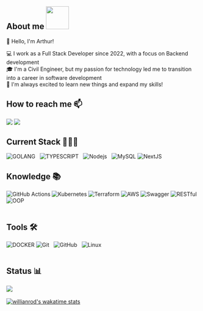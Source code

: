 <!--
**hubarthurcoelho/hubarthurcoelho** is a ✨ _special_ ✨ repository because its `README.md` (this file) appears on your GitHub profile.

Here are some ideas to get you started:

- 🔭 I’m currently working on ...
- 🌱 I’m currently learning ...
- 👯 I’m looking to collaborate on ...
- 🤔 I’m looking for help with ...
- 💬 Ask me about ...
- 📫 How to reach me: ...
- ⚡ Fun fact: ...
-->
## About me <img src="https://drive.google.com/uc?id=1TZ-9p389-5Y-LuKTueeq6JjtDkiN6vXA" width="60">
👋 Hello, I'm Arthur!

💻 I work as a Full Stack Developer since 2022, with a focus on Backend development<br>
🎓 I'm a Civil Engineer, but my passion for technology led me to transition into a career in software development<br>
💬 I'm always excited to learn new things and expand my skills!<br>

## How to reach me 📫
<a href="https://arthurs-space-dzjzzkgk4-hubarthurcoelho.vercel.app/" target="_blank"><img src="https://img.shields.io/badge/My_Portfolio-000000?style=for-the-badge&logo=google-chrome&logoColor=white"></a>
<a href="https://www.linkedin.com/in/arthurccoelho/" target="_blank"><img src="https://img.shields.io/badge/Linkedin-323330?style=for-the-badge&logo=linkedin&logoColor=blue"></a>



## Current Stack 👨🏻‍💻
![GOLANG](https://img.shields.io/badge/Go-00ADD8?style=for-the-badge&logo=go&logoColor=white) &nbsp;
![TYPESCRIPT](https://img.shields.io/badge/TypeScript-007ACC?style=for-the-badge&logo=typescript&logoColor=white) &nbsp;
![Nodejs](https://img.shields.io/badge/-Nodejs-black?style=for-the-badge&logo=Node.js) &nbsp;
![MySQL](https://img.shields.io/badge/MySQL-4479A1?style=for-the-badge&logo=mysql&logoColor=white)
![NextJS](https://img.shields.io/badge/-NextJs-black?style=for-the-badge&logo=next.js) &nbsp;
<br>

## Knowledge 📚
![GitHub Actions](https://img.shields.io/badge/github%20actions-%232671E5.svg?style=for-the-badge&logo=githubactions&logoColor=white)
![Kubernetes](https://img.shields.io/badge/kubernetes-%23326ce5.svg?style=for-the-badge&logo=kubernetes&logoColor=white)
![Terraform](https://img.shields.io/badge/terraform-%235835CC.svg?style=for-the-badge&logo=terraform&logoColor=white)
![AWS](https://img.shields.io/badge/AWS-%23FF9900.svg?style=for-the-badge&logo=amazon-aws&logoColor=white)
![Swagger](https://img.shields.io/badge/-Swagger-%23Clojure?style=for-the-badge&logo=swagger&logoColor=white)
![RESTful](https://img.shields.io/badge/RESTful-API-008080?style=for-the-badge)
![OOP](https://img.shields.io/badge/OOP-Object--Oriented%20Programming-blueviolet?style=for-the-badge)
<br>
<br>

## Tools 🛠️
![DOCKER](https://img.shields.io/badge/Docker-2496ED?style=for-the-badge&logo=docker&logoColor=white)
![Git](https://img.shields.io/badge/-git-black?style=for-the-badge&logo=Git) &nbsp;
![GitHub](https://img.shields.io/badge/github-%23121011.svg?logo=github&logoColor=white&style=for-the-badge) &nbsp;
![Linux](https://img.shields.io/badge/-Linux-16C60C?style=for-the-badge&logo=linux&logoColor=white) &nbsp;
<br>
<br>

## Status 📊
<a href="http://www.github.com/hubarthurcoelho"><img align="center" src="https://github-readme-streak-stats.herokuapp.com/?user=hubarthurcoelho&stroke=ffffff&background=000000&ring=E7F216&fire=E34C26&currStreakNum=ffffff&currStreakLabel=E7F216&sideNums=ffffff&sideLabels=ffffff&dates=ffffff&hide_border=false" /></a>
<br>
<br>
[![willianrod's wakatime stats](https://github-readme-stats.vercel.app/api/wakatime?username=hubarthurcoelho&custom_title=Coding%20Activity%20since%20Jul%202022&hide=text,XML,Other&theme=highcontrast&layout=compact&/last_year)](https://github.com/anuraghazra/github-readme-stats)
